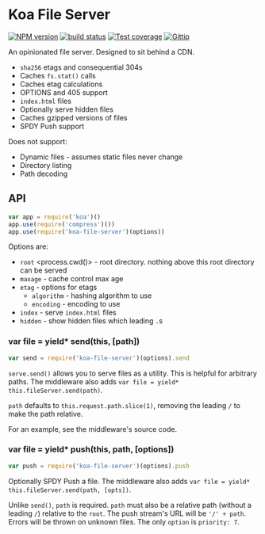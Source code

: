 
# Koa File Server

[![NPM version][npm-image]][npm-url]
[![build status][travis-image]][travis-url]
[![Test coverage][coveralls-image]][coveralls-url]
[![Gittip][gittip-image]][gittip-url]

An opinionated file server. Designed to sit behind a CDN.

- `sha256` etags and consequential 304s
- Caches `fs.stat()` calls
- Caches etag calculations
- OPTIONS and 405 support
- `index.html` files
- Optionally serve hidden files
- Caches gzipped versions of files
- SPDY Push support

Does not support:

- Dynamic files - assumes static files never change
- Directory listing
- Path decoding

## API

```js
var app = require('koa')()
app.use(require('compress')())
app.use(require('koa-file-server')(options))
```

Options are:

- `root` <process.cwd()> - root directory. nothing above this root directory can be served
- `maxage` - cache control max age
- `etag` - options for etags
  - `algorithm` <sha256> - hashing algorithm to use
  - `encoding` <base64> - encoding to use
- `index` - serve `index.html` files
- `hidden` <false> - show hidden files which leading `.`s

### var file = yield* send(this, [path])

```js
var send = require('koa-file-server')(options).send
```

`serve.send()` allows you to serve files as a utility.
This is helpful for arbitrary paths.
The middleware also adds `var file = yield* this.fileServer.send(path)`.

`path` defaults to `this.request.path.slice(1)`,
removing the leading `/` to make the path relative.

For an example, see the middleware's source code.

### var file = yield* push(this, path, [options])

```js
var push = require('koa-file-server')(options).push
```

Optionally SPDY Push a file.
The middleware also adds `var file = yield* this.fileServer.send(path, [opts])`.

Unlike `send()`, `path` is required.
`path` must also be a relative path (without a leading `/`) relative to the `root`.
The push stream's URL will be `'/' + path`.
Errors will be thrown on unknown files.
The only `option` is `priority: 7`.

[npm-image]: https://img.shields.io/npm/v/koa-file-server.svg?style=flat
[npm-url]: https://npmjs.org/package/koa-file-server
[travis-image]: https://img.shields.io/travis/koajs/file-server.svg?style=flat
[travis-url]: https://travis-ci.org/koajs/file-server
[coveralls-image]: https://img.shields.io/coveralls/koajs/file-server.svg?style=flat
[coveralls-url]: https://coveralls.io/r/koajs/file-server?branch=master
[gittip-image]: https://img.shields.io/gittip/jonathanong.svg?style=flat
[gittip-url]: https://www.gittip.com/jonathanong/
